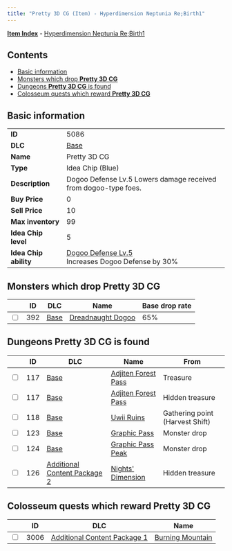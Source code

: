 ```yaml
---
title: "Pretty 3D CG (Item) - Hyperdimension Neptunia Re;Birth1"
---
```


[**Item Index**](/neptunia/rb1/item/index.html) - [Hyperdimension Neptunia Re;Birth1](/neptunia/rb1)

## Contents

- [Basic information](#basic-information)
- [Monsters which drop **Pretty 3D CG**](#monsters-which-drop-pretty-3d-cg)
- [Dungeons **Pretty 3D CG** is found](#dungeons-pretty-3d-cg-is-found)
- [Colosseum quests which reward **Pretty 3D CG**](#colosseum-quests-which-reward-pretty-3d-cg)

## Basic information

|   |   |
| -- | -- |
| **ID** | 5086 |
| **DLC** | [Base](/neptunia/rb1/dlc/1-base.html) |
| **Name** | Pretty 3D CG |
| **Type** | Idea Chip (Blue) |
| **Description** | Dogoo Defense Lv.5 Lowers damage received from dogoo-type foes. |
| **Buy Price** | 0 |
| **Sell Price** | 10 |
| **Max inventory** | 99 |
| **Idea Chip level** | 5 |
| **Idea Chip ability** | [Dogoo Defense Lv.5](/neptunia/rb1/ability/1-9585-dogoo-defense-lv-5.html)<br />Increases Dogoo Defense by 30% |

## Monsters which drop **Pretty 3D CG**

|    | ID | DLC | Name | Base drop rate |
| -- | -- | --- | ---- | -------------- |
| <input type="checkbox" id="rb1-monster-1-392" class="trackbox" /> | 392 | [Base](/neptunia/rb1/dlc/1-base.html) | [Dreadnaught Dogoo](/neptunia/rb1/monster/1-392-dreadnaught-dogoo.html) | 65% |

## Dungeons **Pretty 3D CG** is found

|    | ID | DLC | Name | From |
| -- | -- | --- | ---- | ---- |
| <input type="checkbox" id="rb1-dungeon-1-117" class="trackbox" /> | 117 | [Base](/neptunia/rb1/dlc/1-base.html) | [Adjiten Forest Pass](/neptunia/rb1/dungeon/1-117-adjiten-forest-pass.html) | Treasure |
| <input type="checkbox" id="rb1-dungeon-1-117" class="trackbox" /> | 117 | [Base](/neptunia/rb1/dlc/1-base.html) | [Adjiten Forest Pass](/neptunia/rb1/dungeon/1-117-adjiten-forest-pass.html) | Hidden treasure |
| <input type="checkbox" id="rb1-dungeon-1-118" class="trackbox" /> | 118 | [Base](/neptunia/rb1/dlc/1-base.html) | [Uwii Ruins](/neptunia/rb1/dungeon/1-118-uwii-ruins.html) | Gathering point (Harvest Shift) |
| <input type="checkbox" id="rb1-dungeon-1-123" class="trackbox" /> | 123 | [Base](/neptunia/rb1/dlc/1-base.html) | [Graphic Pass](/neptunia/rb1/dungeon/1-123-graphic-pass.html) | Monster drop |
| <input type="checkbox" id="rb1-dungeon-1-124" class="trackbox" /> | 124 | [Base](/neptunia/rb1/dlc/1-base.html) | [Graphic Pass Peak](/neptunia/rb1/dungeon/1-124-graphic-pass-peak.html) | Monster drop |
| <input type="checkbox" id="rb1-dungeon-11-126" class="trackbox" /> | 126 | [Additional Content Package 2](/neptunia/rb1/dlc/11-pack2.html) | [Nights' Dimension](/neptunia/rb1/dungeon/11-126-nights-dimension.html) | Hidden treasure |

## Colosseum quests which reward **Pretty 3D CG**

|    | ID | DLC | Name |
| -- | -- | --- | ---- |
| <input type="checkbox" id="rb1-colosseum-10-3006" class="trackbox" /> | 3006 | [Additional Content Package 1](/neptunia/rb1/dlc/10-pack1.html) | [Burning Mountain](/neptunia/rb1/colosseum/10-3006-burning-mountain.html) |